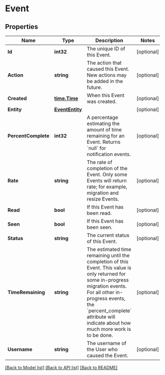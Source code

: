 # Event

## Properties
Name | Type | Description | Notes
------------ | ------------- | ------------- | -------------
**Id** | **int32** | The unique ID of this Event. | [optional] 
**Action** | **string** | The action that caused this Event. New actions may be added in the future.  | [optional] 
**Created** | [**time.Time**](time.Time.md) | When this Event was created. | [optional] 
**Entity** | [**EventEntity**](Event_entity.md) |  | [optional] 
**PercentComplete** | **int32** | A percentage estimating the amount of time remaining for an Event. Returns &#x60;null&#x60; for notification events.  | [optional] 
**Rate** | **string** | The rate of completion of the Event. Only some Events will return rate; for example, migration and resize Events.  | [optional] 
**Read** | **bool** | If this Event has been read. | [optional] 
**Seen** | **bool** | If this Event has been seen. | [optional] 
**Status** | **string** | The current status of this Event. | [optional] 
**TimeRemaining** | **string** | The estimated time remaining until the completion of this Event. This value is only returned for some in-progress migration events. For all other in-progress events, the &#x60;percent_complete&#x60; attribute will indicate about how much more work is to be done.  | [optional] 
**Username** | **string** | The username of the User who caused the Event.  | [optional] 

[[Back to Model list]](../README.md#documentation-for-models) [[Back to API list]](../README.md#documentation-for-api-endpoints) [[Back to README]](../README.md)


